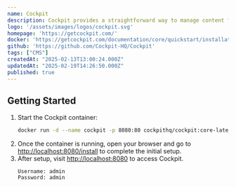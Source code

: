 ```yaml
---
name: Cockpit
description: Cockpit provides a straightforward way to manage content for various applications.
logo: '/assets/images/logos/cockpit.svg'
homepage: 'https://getcockpit.com/'
docker: 'https://getcockpit.com/documentation/core/quickstart/installation#docker'
github: 'https://github.com/Cockpit-HQ/Cockpit'
tags: ["CMS"]
createdAt: "2025-02-13T13:00:24.000Z"
updatedAt: "2025-02-19T14:26:50.000Z"
published: true
---
```


## Getting Started

1. Start the Cockpit container:
    ```bash
    docker run -d --name cockpit -p 8080:80 cockpithq/cockpit:core-latest
    ```
2. Once the container is running, open your browser and go to [http://localhost:8080/install](http://localhost:8080/install) to complete the initial setup.
3. After setup, visit [http://localhost:8080](http://localhost:8080) to access Cockpit.
    ```
    Username: admin
    Password: admin
    ```

